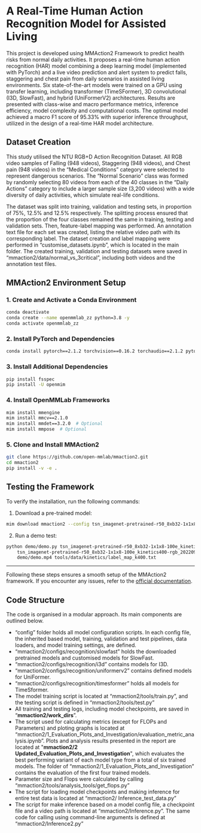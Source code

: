 
# A Real-Time Human Action Recognition Model for Assisted Living

This project is developed using MMAction2 Framework to predict health risks from normal daily activities. It proposes a real-time human action recognition (HAR) model combining a deep learning model (implemented with PyTorch) and a live video prediction and alert system to predict falls, staggering and chest pain from daily scenarios in assisted living environments. Six state-of-the-art models were trained on a GPU using transfer learning, including transformer (TimeSFormer), 3D convolutional (I3D, SlowFast), and hybrid (UniFormerV2) architectures. Results are presented with class-wise and macro performance metrics, inference efficiency, model complexity and computational costs. The optimal model achieved a macro F1 score of 95.33% with superior inference throughput, utilized in the design of a real-time HAR model architecture.

##	Dataset Creation
This study utilised the NTU RGB+D Action Recognition Dataset. All RGB video samples of Falling (948 videos), Staggering (948 videos), and Chest pain (948 videos) in the “Medical Conditions” category were selected to represent dangerous scenarios. The “Normal Scenario” class was formed by randomly selecting 80 videos from each of the 40 classes in the “Daily Actions” category to include a larger sample size (3,200 videos) with a wide diversity of daily activities, which simulate real-life conditions. 

The dataset was split into training, validation and testing sets, in proportion of 75%, 12.5% and 12.5% respectively. The splitting process ensured that the proportion of the four classes remained the same in training, testing and validation sets. Then, feature-label mapping was performed. An annotation text file for each set was created, listing the relative video path with its corresponding label. The dataset creation and label mapping were performed in “customise_datasets.ipynb”, which is located in the main folder. The created training, validation and testing datasets were saved in “mmaction2/data/normal_vs_3critical”, including both videos and the annotation test files. 

## MMAction2 Environment Setup

### 1. Create and Activate a Conda Environment
```bash
conda deactivate
conda create --name openmmlab_zz python=3.8 -y
conda activate openmmlab_zz
```

### 2. Install PyTorch and Dependencies
```bash
conda install pytorch==2.1.2 torchvision==0.16.2 torchaudio==2.1.2 pytorch-cuda=11.8 -c pytorch -c nvidia
```

### 3. Install Additional Dependencies
```bash
pip install fsspec
pip install -U openmim
```

### 4. Install OpenMMLab Frameworks
```bash
mim install mmengine
mim install mmcv==2.1.0
mim install mmdet==3.2.0  # Optional
mim install mmpose  # Optional
```

### 5. Clone and Install MMAction2
```bash
git clone https://github.com/open-mmlab/mmaction2.git
cd mmaction2
pip install -v -e .
```

## Testing the Framework

To verify the installation, run the following commands:

1. Download a pre-trained model:
```bash
mim download mmaction2 --config tsn_imagenet-pretrained-r50_8xb32-1x1x8-100e_kinetics400-rgb --dest .
```

2. Run a demo test:
```bash
python demo/demo.py tsn_imagenet-pretrained-r50_8xb32-1x1x8-100e_kinetics400-rgb.py \
    tsn_imagenet-pretrained-r50_8xb32-1x1x8-100e_kinetics400-rgb_20220906-2692d16c.pth \
    demo/demo.mp4 tools/data/kinetics/label_map_k400.txt
```

---

Following these steps ensures a smooth setup of the MMAction2 framework. If you encounter any issues, refer to the [official documentation](https://github.com/open-mmlab/mmaction2).


##	Code Structure
The code is organised in a modular approach. Its main components are outlined below.
- “config” folder holds all model configuration scripts. In each config file, the inherited based model, training, validation and test pipelines, data loaders, and model training settings, are defined. 
-	“mmaction2/configs/recognition/slowfast” holds the downloaded pretrained models and customised models for SlowFast. 
-	“mmaction2/configs/recognition/i3d”  contains models for I3D. 
-	“mmaction2/configs/recognition/uniformerv2” contains defined models for UniFormer.
-	 “mmaction2/configs/recognition/timesformer” holds all models for TimeSformer.
-	The model training script is located at “mmaction2/tools/train.py”, and the testing script is defined in “mmaction2/tools/test.py”
-	All training and testing logs, including model checkpoints, are saved in “<b>mmaction2/work_dirs</b>”. 
-	The script used for calculating metrics (except for FLOPs and Parameters) and ploting graphs is located at “mmaction2/1_Evaluation_Plots_and_Investigation/evaluation_metric_analysis.ipynb”. Plots and analysis results presented in the report are located at "<b>mmaction2/2 Updated_Evaluation_Plots_and_Investigation</b>", which evaluates the best performing variant of each model type from a total of six trained models. The folder of “mmaction2/1_Evaluation_Plots_and_Investigation” contains the evaluation of the first four trained models.
-	Parameter size and Flops were calculated by calling “mmaction2/tools/analysis_tools/get_flops.py”
-	The script for loading model checkpoints and making inference for entire test data is located at “mmaction2/ Inference_test_data.py”
-	The script for make inference based on a model config file, a checkpoint file and a video path is located at “mmaction2/Inference.py”. The same code for calling using command-line arguments is defined at “mmaction2/Inference2.py”


